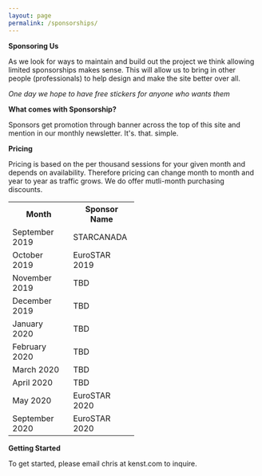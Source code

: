 ```yaml
---
layout: page
permalink: /sponsorships/
---
```


**Sponsoring Us**

As we look for ways to maintain and build out the project we think allowing limited sponsorships makes sense. This will allow us to bring in other people (professionals) to help design and make the site better over all. 

_One day we hope to have free stickers for anyone who wants them_

**What comes with Sponsorship?**

Sponsors get promotion through banner across the top of this site and mention in our monthly newsletter. It's. that. simple.

**Pricing**

Pricing is based on the per thousand sessions for your given month and depends on availability. Therefore pricing can change month to month and year to year as traffic grows. We do offer mutli-month purchasing discounts. 

<table style="width:50%" align="center">
  <tr>
    <th>Month</th>
    <th>Sponsor Name</th>
  </tr>
  <tr>
    <td>September 2019</td>
    <td>STARCANADA</td>
  </tr>
  <tr>
    <td>October 2019</td>
    <td>EuroSTAR 2019</td>
  </tr>
  <tr>
    <td>November 2019</td>
    <td>TBD</td>
  </tr>
  <tr>
    <td>December 2019</td>
    <td>TBD</td>
  </tr>
  <tr>
    <td>January 2020</td>
    <td>TBD</td>
  </tr>
  <tr>
    <td>February 2020</td>
    <td>TBD</td>
  </tr>
  <tr>
    <td>March 2020</td>
    <td>TBD</td>
  </tr>
  <tr>
    <td>April 2020</td>
    <td>TBD</td>
  </tr>
  <tr>
    <td>May 2020</td>
    <td>EuroSTAR 2020</td>
  </tr>
    <tr>
    <td>September 2020</td>
    <td>EuroSTAR 2020</td>
  </tr>
</table>


**Getting Started**

To get started, please email chris at kenst.com to inquire.